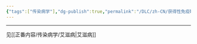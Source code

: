 ```yaml
---
{"tags":["传染病学"],"dg-publish":true,"permalink":"/DLC/zh-CN/获得性免疫缺陷综合征/","dgPassFrontmatter":true}
---
```


---
见[[正番内容/传染病学/艾滋病\|艾滋病]]